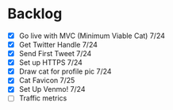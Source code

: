 # Backlog
- [x] Go live with MVC (Minimum Viable Cat) 7/24
- [x] Get Twitter Handle 7/24
- [x] Send First Tweet 7/24
- [x] Set up HTTPS 7/24
- [x] Draw cat for profile pic 7/24
- [x] Cat Favicon 7/25
- [x] Set Up Venmo! 7/24
- [ ] Traffic metrics